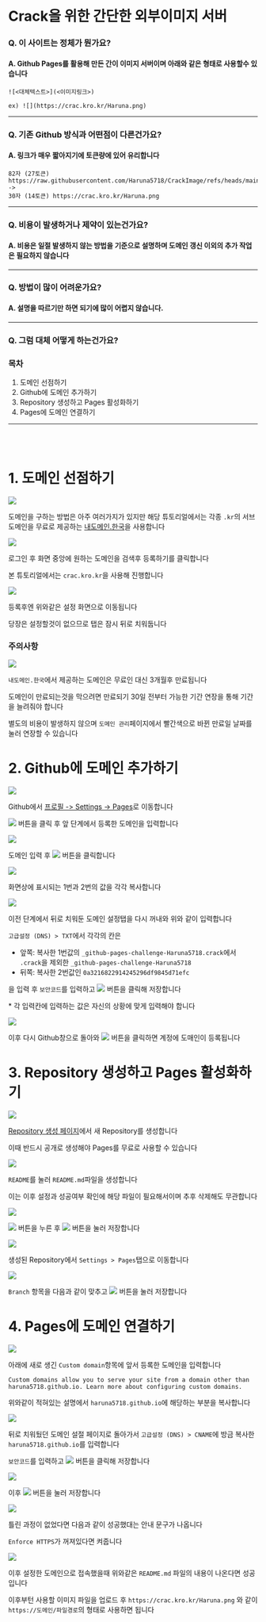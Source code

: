 # Crack을 위한 간단한 외부이미지 서버

###  Q. 이 사이트는 정체가 뭔가요?
#### A. Github Pages를 활용해 만든 간이 이미지 서버이며 아래와 같은 형태로 사용할수 있습니다
```
![<대체텍스트>](<이미지링크>)

ex) ![](https://crac.kro.kr/Haruna.png)
```
---

###  Q. 기존 Github 방식과 어떤점이 다른건가요?
#### A. 링크가 매우 짧아지기에 토큰량에 있어 유리합니다
```
82자 (27토큰) https://raw.githubusercontent.com/Haruna5718/CrackImage/refs/heads/main/Haruna.png
->
30자 (14토큰) https://crac.kro.kr/Haruna.png
```
---

###  Q. 비용이 발생하거나 제약이 있는건가요?
#### A. 비용은 일절 발생하지 않는 방법을 기준으로 설명하며 도메인 갱신 이외의 추가 작업은 필요하지 않습니다
---

###  Q. 방법이 많이 어려운가요?
#### A. 설명을 따르기만 하면 되기에 많이 어렵지 않습니다.
---

###  Q. 그럼 대체 어떻게 하는건가요?

### 목차
1. 도메인 선점하기
2. Github에 도메인 추가하기
3. Repository 생성하고 Pages 활성화하기
4. Pages에 도메인 연결하기
---
<br><br>

# 1. 도메인 선점하기
![](Tutorials/image1.png)

도메인을 구하는 방법은 아주 여러가지가 있지만 해당 튜토리얼에서는 각종 `.kr`의 서브도메인을 무료로 제공하는 [내도메인.한국](https://내도메인.한국)을 사용합니다

![](Tutorials/image2.png)

로그인 후 화면 중앙에 원하는 도메인을 검색후 등록하기를 클릭합니다

본 튜토리얼에서는 `crac.kro.kr`을 사용해 진행합니다

![](Tutorials/image3.png)

등록후엔 위와같은 설정 화면으로 이동됩니다

당장은 설정할것이 없으므로 탭은 잠시 뒤로 치워둡니다

### 주의사항
![](Tutorials/image99.png)

`내도메인.한국`에서 제공하는 도메인은 무료인 대신 3개월후 만료됩니다

도메인이 만료되는것을 막으려면 만료되기 30일 전부터 가능한 기간 연장을 통해 기간을 늘려줘야 합니다

별도의 비용이 발생하지 않으며 `도메인 관리`페이지에서 빨간색으로 바뀐 만료일 날짜를 눌러 연장할 수 있습니다

# 2. Github에 도메인 추가하기
![](Tutorials/image4.png)

Github에서 [프로필 -> Settings -> Pages](https://github.com/settings/pages)로 이동합니다

![](Tutorials/image5.png) 버튼을 클릭 후 앞 단계에서 등록한 도메인을 입력합니다

![](Tutorials/image6.png)

도메인 입력 후 ![](Tutorials/image7.png) 버튼을 클릭합니다

![](Tutorials/image8.png)

화면상에 표시되는 1번과 2번의 값을 각각 복사합니다

![](Tutorials/image9.png)

이전 단계에서 뒤로 치워둔 도메인 설정탭을 다시 꺼내와 위와 같이 입력합니다

`고급설정 (DNS) > TXT`에서 각각의 칸은 

- 앞쪽: 복사한 1번값의 `_github-pages-challenge-Haruna5718.crack`에서 `.crack`을 제외한 `_github-pages-challenge-Haruna5718`
- 뒤쪽: 복사한 2번값인 `0a3216822914245296df9845d71efc`

을 입력 후 `보안코드`를 입력하고 ![](Tutorials/image10.png) 버튼을 클릭해 저장합니다

\* 각 입력칸에 입력하는 값은 자신의 상황에 맞게 입력해야 합니다

![](Tutorials/image11.png)

이후 다시 Github창으로 돌아와 ![](Tutorials/image12.png) 버튼을 클릭하면 계정에 도매인이 등록됩니다

# 3. Repository 생성하고 Pages 활성화하기
![](Tutorials/image13.png)


[Repository 생성 페이지](https://github.com/new)에서 새 Repository를 생성합니다

이때 반드시 공개로 생성해야 Pages를 무료로 사용할 수 있습니다

![](Tutorials/image14.png)

`README`를 눌러 `README.md`파일을 생성합니다

이는 이후 설정과 성공여부 확인에 해당 파일이 필요해서이며 추후 삭제해도 무관합니다

![](Tutorials/image15.png)

![](Tutorials/image97.png) 버튼을 누른 후 ![](Tutorials/image98.png) 버튼을 눌러 저장합니다

![](Tutorials/image16.png)

생성된 Repository에서 `Settings > Pages`탭으로 이동합니다

![](Tutorials/image17.png)

`Branch` 항목을 다음과 같이 맞추고 ![](Tutorials/image18.png) 버튼을 눌러 저장합니다

# 4. Pages에 도메인 연결하기
![](Tutorials/image19.png)

아래에 새로 생긴 `Custom domain`항목에 앞서 등록한 도메인을 입력합니다

```
Custom domains allow you to serve your site from a domain other than haruna5718.github.io. Learn more about configuring custom domains.
```

위와같이 적혀있는 설명에서 `haruna5718.github.io`에 해당하는 부분을 복사합니다


![](Tutorials/image20.png)

뒤로 치워뒀던 도메인 설절 페이지로 돌아가서 `고급설정 (DNS) > CNAME`에 방금 복사한 `haruna5718.github.io`를 입력합니다

`보안코드`를 입력하고 ![](Tutorials/image10.png) 버튼을 클릭해 저장합니다

![](Tutorials/image21.png)

이후 ![](Tutorials/image18.png) 버튼을 눌러 저장합니다

![](Tutorials/image22.png)

틀린 과정이 없었다면 다음과 같이 성공했대는 안내 문구가 나옵니다

`Enforce HTTPS`가 꺼져있다면 켜줍니다

![](Tutorials/image23.png)

이후 설정한 도메인으로 접속했을때 위와같은 `README.md` 파일의 내용이 나온다면 성공입니다

이후부턴 사용할 이미지 파일을 업로드 후 `https://crac.kro.kr/Haruna.png` 와 같이 `https://도메인/파일경로`의 형태로 사용하면 됩니다